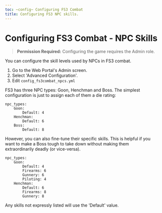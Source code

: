 ```yaml
---
toc: ~config~ Configuring FS3 Combat
title: Configuring FS3 NPC skills.
---
```

# Configuring FS3 Combat - NPC Skills

> **Permission Required:** Configuring the game requires the Admin role.

You can configure the skill levels used by NPCs in FS3 combat.

1. Go to the Web Portal's Admin screen.
2. Select 'Advanced Configuration'.
3. Edit `config_fs3combat_npcs.yml`

FS3 has three NPC types: Goon, Henchman and Boss.  The simplest configuration is just to assign each of them a die rating:

    npc_types:
        Goon:
            Default: 4
        Henchman:
            Default: 6
        Boss:
            Default: 8

However, you can also fine-tune their specific skills.  This is helpful if you want to make a Boss tough to take down without making them extraordinarily deadly (or vice-versa).

    npc_types:
        Goon:
            Default: 4
            Firearms: 6
            Gunnery: 6
            Piloting: 4
        Henchman:
            Default: 6
            Firearms: 8
            Gunnery: 8

Any skills not expressly listed will use the 'Default' value.